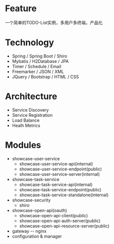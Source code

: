 # Feature

一个简单的TODO-List实例，多用户多终端，产品化

# Technology

*	Spring / Spring Boot / Shiro
*	Mybatis / H2Database / JPA
*	Timer / Schedule / Email
*	Freemarker / JSON / XML
*	JQuery / Bootstrap / HTML / CSS

# Architecture

*	Service Discovery
*	Service Registration
*	Load Balance
*	Healh Metrics

# Modules

*	showcase-user-service
	*	showcase-user-service-api(internal)
	*	showcase-user-service-endpoint(public)
	*	showcase-user-service-server(internal)
*	showcase-task-service
	*	showcase-task-service-api(internal)
	*	showcase-task-service-endpoint(public)
	*	showcase-task-service-standalone(internal)
*	showcase-security
	*	shiro
*	showcase-open-api(oauth)
	*	showcase-open-api-client(public)
	*	showcase-open-api-auth-server(public)
	*	showcase-open-api-resource-server(public)
*	gateway -- nginx
*	configuration & manager